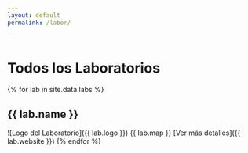 ```yaml
---
layout: default
permalink: /labor/

---
```


# Todos los Laboratorios

{% for lab in site.data.labs %}
  ## {{ lab.name }}
  ![Logo del Laboratorio]({{ lab.logo }})
  {{ lab.map }}
  [Ver más detalles]({{ lab.website }})
{% endfor %}
